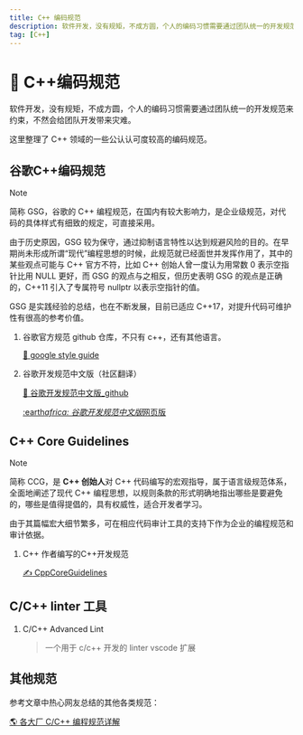 ```yaml
---
title: C++ 编码规范
description: 软件开发，没有规矩，不成方圆，个人的编码习惯需要通过团队统一的开发规范来约束，不然会给团队开发带来灾难。这里整理了一份 C++ 领域的编码规范。
tag: [C++]
---
```


# :star2: C++编码规范

软件开发，没有规矩，不成方圆，个人的编码习惯需要通过团队统一的开发规范来约束，不然会给团队开发带来灾难。

这里整理了 C++ 领域的一些公认认可度较高的编码规范。

## 谷歌C++编码规范

> [!NOTE]
>
> 简称 GSG，谷歌的 C++ 编程规范，在国内有较大影响力，是企业级规范，对代码的具体样式有细致的规定，可直接采用。
>
> 由于历史原因，GSG 较为保守，通过抑制语言特性以达到规避风险的目的。在早期尚未形成所谓“现代”编程思想的时候，此规范就已经面世并发挥作用了，其中的某些观点可能与 C++ 官方不符，比如 C++ 创始人曾一度认为用常数 0 表示空指针比用 NULL 更好，而 GSG 的观点与之相反，但历史表明 GSG 的观点是正确的，C++11 引入了专属符号 nullptr 以表示空指针的值。
>
> GSG 是实践经验的总结，也在不断发展，目前已适应 C++17，对提升代码可维护性有很高的参考价值。

1. 谷歌官方规范 github 仓库，不只有 c++，还有其他语言。

   [:book: google style guide](https://github.com/google/styleguide)

2. 谷歌开发规范中文版（社区翻译）

   [:book: 谷歌开发规范中文版\_github](https://github.com/zh-google-styleguide/zh-google-styleguide)

   [:earth*africa: 谷歌开发规范中文版*网页版](https://zh-google-styleguide.readthedocs.io/en/latest/contents.html)

## C++ Core Guidelines

> [!NOTE]
>
> 简称 CCG，是 **C++ 创始人**对 C++ 代码编写的宏观指导，属于语言级规范体系，全面地阐述了现代 C++ 编程思想，以规则条款的形式明确地指出哪些是要避免的，哪些是值得提倡的，具有权威性，适合开发者学习。
>
> 由于其篇幅宏大细节繁多，可在相应代码审计工具的支持下作为企业的编程规范和审计依据。

1. C++ 作者编写的C++开发规范

   [:writing_hand: CppCoreGuidelines](http://isocpp.github.io/CppCoreGuidelines/CppCoreGuidelines)

## C/C++ linter 工具

1. C/C++ Advanced Lint

   > 一个用于 c/c++ 开发的 linter vscode 扩展

## 其他规范

参考文章中热心网友总结的其他各类规范：

[:earth_americas: 各大厂 C/C++ 编程规范详解](https://www.cnblogs.com/lucky-bubble/p/16037810.html)
